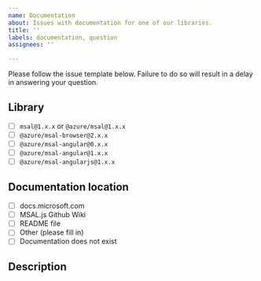 ```yaml
---
name: Documentation
about: Issues with documentation for one of our libraries.
title: ''
labels: documentation, question
assignees: ''

---
```


Please follow the issue template below. Failure to do so will result in a delay in answering your question.

## Library
- [ ] `msal@1.x.x` or `@azure/msal@1.x.x`
- [ ] `@azure/msal-browser@2.x.x`
- [ ] `@azure/msal-angular@0.x.x`
- [ ] `@azure/msal-angular@1.x.x`
- [ ] `@azure/msal-angularjs@1.x.x`

## Documentation location
- [ ] docs.microsoft.com
- [ ] MSAL.js Github Wiki
- [ ] README file
- [ ] Other (please fill in)
- [ ] Documentation does not exist

## Description
